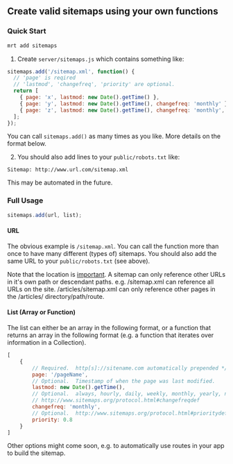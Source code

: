 ## Create valid sitemaps using your own functions

### Quick Start

```bash
mrt add sitemaps
```

1. Create <code>server/sitemaps.js</code> which contains something like:

```js
sitemaps.add('/sitemap.xml', function() {
  // 'page' is reqired
  // 'lastmod', 'changefreq', 'priority' are optional.
  return [
    { page: 'x', lastmod: new Date().getTime() },
    { page: 'y', lastmod: new Date().getTime(), changefreq: 'monthly' },
    { page: 'z', lastmod: new Date().getTime(), changefreq: 'monthly', priority: 0.8 }
  ];
});
```

You can call <code>sitemaps.add()</code> as many times as you like.  More details on the format below.

2. You should also add lines to your <code>public/robots.txt</code> like:

```
Sitemap: http://www.url.com/sitemap.xml
```

This may be automated in the future.

### Full Usage

```js
sitemaps.add(url, list);
```

#### URL

The obvious example is <code>/sitemap.xml</code>.  You can call the function
more than once to have many different (types of) sitemaps.  You should also
add the same URL to your <code>public/robots.txt</code> (see above).

Note that the location is [important](http://www.sitemaps.org/protocol.html#location).  A sitemap can only
reference other URLs in it's own path or descendant paths.  e.g. /sitemap.xml
can reference all URLs on the site.  /articles/sitemap.xml can only reference
other pages in the /articles/ directory/path/route.

#### List (Array or Function)

The list can either be an array in the following format, or a function that
returns an array in the following format (e.g. a function that iterates over
information in a Collection).

```js
[
	{
		// Required.  http[s]://sitename.com automatically prepended */
		page: '/pageName',
		// Optional.  Timestamp of when the page was last modified.
		lastmod: new Date().getTime(),
		// Optional.  always, hourly, daily, weekly, monthly, yearly, never
		// http://www.sitemaps.org/protocol.html#changefreqdef
		changefreq: 'monthly',
		// Optional.  http://www.sitemaps.org/protocol.html#prioritydef
		priority: 0.8
	}
]
```

Other options might come soon, e.g. to automatically use routes in your app
to build the sitemap.
